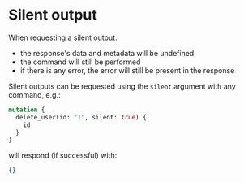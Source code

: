 # Silent output

When requesting a silent output:
  - the response's data and metadata will be undefined
  - the command will still be performed
  - if there is any error, the error will still be present in the response

Silent outputs can be requested using the `silent` argument with any command,
e.g.:

```graphql
mutation {
  delete_user(id: "1", silent: true) {
    id
  }
}
```

will respond (if successful) with:

```json
{}
```
